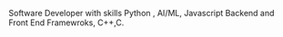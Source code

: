 Software Developer with skills
Python , AI/ML, Javascript Backend and Front End Framewroks, C++,C.

